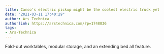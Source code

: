 ```yaml
---
title: Canoo’s electric pickup might be the coolest electric truck yet
date: "2021-03-11 17:40:29"
author: Ars Technica
authorlink: https://arstechnica.com/?p=1748836
tags:
- Ars-Technica
---
```

Fold-out worktables, modular storage, and an extending bed all feature.
